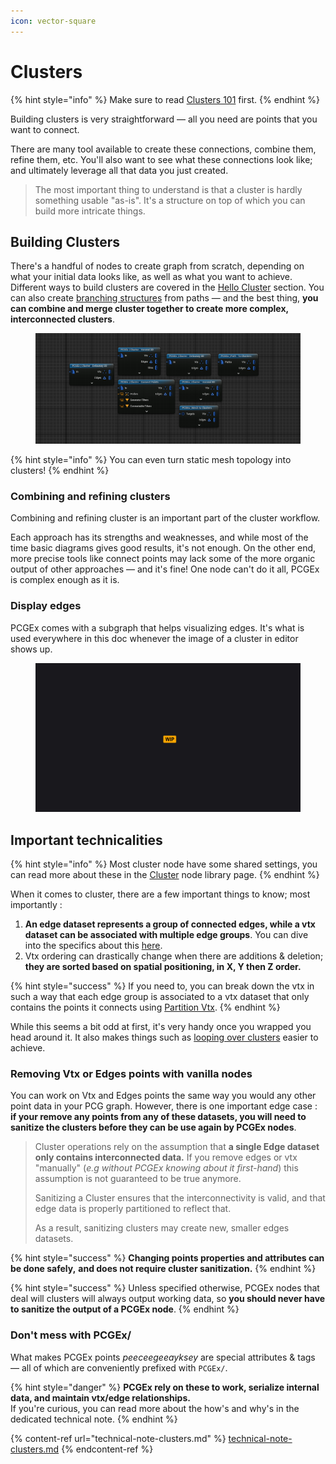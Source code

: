 ```yaml
---
icon: vector-square
---
```


# Clusters

{% hint style="info" %}
Make sure to read [Clusters 101](../../basics/pcgex-101/clusters.md) first.
{% endhint %}

Building clusters is very straightforward — all you need are points that you want to connect.&#x20;

There are many tool available to create these connections, combine them, refine them, etc. You'll also want to see what these connections look like; and ultimately leverage all that data you just created.

> The most important thing to understand is that a cluster is hardly something usable "as-is". It's a structure on top of which you can build more intricate things.

## Building Clusters

There's a handful of nodes to create graph from scratch, depending on what your initial data looks like, as well as what you want to achieve. Different ways to build clusters are covered in the [Hello Cluster](hello-cluster/) section. You can also create [branching structures](branching-structures.md) from paths — and the best thing, **you can combine and merge cluster together to create more complex, interconnected clusters**.

<figure><img src="../../.gitbook/assets/image (6) (1).png" alt=""><figcaption></figcaption></figure>

{% hint style="info" %}
You can even turn static mesh topology into clusters!
{% endhint %}

### Combining and refining clusters

Combining and refining cluster is an important part of the cluster workflow.

Each approach has its strengths and weaknesses, and while most of the time basic diagrams gives good results, it's not enough. On the other end, more precise tools like connect points may lack some of the more organic output of other approaches — and it's fine! One node can't do it all, PCGEx is complex enough as it is.

### Display edges

PCGEx comes with a subgraph that helps visualizing edges. It's what is used everywhere in this doc whenever the image of a cluster in editor shows up.

<figure><img src="../../.gitbook/assets/placeholder-wide.jpg" alt=""><figcaption></figcaption></figure>

## Important technicalities

{% hint style="info" %}
Most cluster node have some shared settings, you can read more about these in the [Cluster](../../node-library/clusters/) node library page.
{% endhint %}

When it comes to cluster, there are a few important things to know; most importantly :&#x20;

1. **An edge dataset represents a group of connected edges, while a vtx dataset can be associated with multiple edge groups**. You can dive into the specifics about this [here](technical-note-clusters.md).
2. Vtx ordering can drastically change when there are additions & deletion; **they are sorted based on spatial positioning, in X, Y then Z order.**

{% hint style="success" %}
If you need to, you can break down the vtx in such a way that each edge group is associated to a vtx dataset that only contains the points it connects using [Partition Vtx](../../node-library/clusters/packing/partition-vtx.md).
{% endhint %}

While this seems a bit odd at first, it's very handy once you wrapped you head around it. It also makes things such as [looping over clusters](looping-over-clusters.md) easier to achieve.

### Removing Vtx or Edges points with vanilla nodes

You can work on Vtx and Edges points the same way you would any other point data in your PCG graph. However, there is one important edge case : **if your remove any points from any of these datasets, you will need to sanitize the clusters before they can be use again by PCGEx nodes**.

> Cluster operations rely on the assumption that **a single Edge dataset only contains interconnected data.** If you remove edges or vtx "manually" (_e.g without PCGEx knowing about it first-hand_) this assumption is not guaranteed to be true anymore.
>
> Sanitizing a Cluster ensures that the interconnectivity is valid, and that edge data is properly partitioned to reflect that.
>
> As a result, sanitizing clusters may create new, smaller edges datasets.

{% hint style="success" %}
**Changing points properties and attributes can be done safely,** **and does not require cluster sanitization.**
{% endhint %}

{% hint style="success" %}
Unless specified otherwise, PCGEx nodes that deal will clusters will always output working data, so **you should never have to sanitize the output of a PCGEx node**.
{% endhint %}

### Don't mess with PCGEx/

What makes PCGEx points _peeceegeeayksey_ are special attributes & tags — all of which are conveniently prefixed with `PCGEx/`.

{% hint style="danger" %}
**PCGEx rely on these to work, serialize internal data, and maintain vtx/edge relationships.**\
If you're curious, you can read more about the how's and why's in the dedicated technical note.
{% endhint %}

{% content-ref url="technical-note-clusters.md" %}
[technical-note-clusters.md](technical-note-clusters.md)
{% endcontent-ref %}
